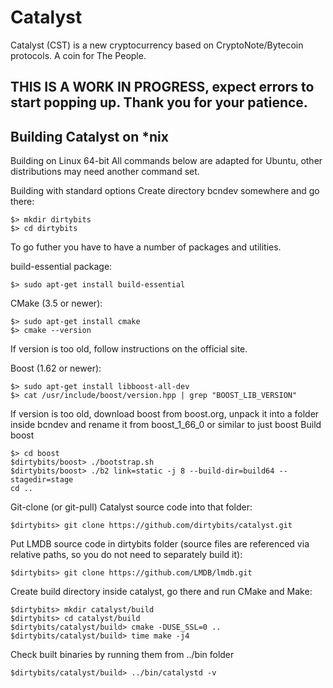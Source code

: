 # Catalyst
Catalyst (CST) is a new cryptocurrency based on CryptoNote/Bytecoin protocols. A coin for The People.

## THIS IS A WORK IN PROGRESS, expect errors to start popping up. Thank you for your patience.

## Building Catalyst on *nix

Building on Linux 64-bit
All commands below are adapted for Ubuntu, other distributions may need another command set.

Building with standard options
Create directory bcndev somewhere and go there:
```
$> mkdir dirtybits
$> cd dirtybits
```
To go futher you have to have a number of packages and utilities.

build-essential package:
```
$> sudo apt-get install build-essential
```
CMake (3.5 or newer):
```
$> sudo apt-get install cmake 
$> cmake --version
```
If version is too old, follow instructions on the official site.

Boost (1.62 or newer):
```
$> sudo apt-get install libboost-all-dev
$> cat /usr/include/boost/version.hpp | grep "BOOST_LIB_VERSION"
```
If version is too old, download boost from boost.org, unpack it into a folder inside bcndev and rename it from boost_1_66_0 or similar to just boost Build boost
```
$> cd boost
$dirtybits/boost> ./bootstrap.sh
$dirtybits/boost> ./b2 link=static -j 8 --build-dir=build64 --stagedir=stage
cd ..
```
Git-clone (or git-pull) Catalyst source code into that folder:
```
$dirtybits> git clone https://github.com/dirtybits/catalyst.git
```
Put LMDB source code in dirtybits folder (source files are referenced via relative paths, so you do not need to separately build it):
```
$dirtybits> git clone https://github.com/LMDB/lmdb.git
```
Create build directory inside catalyst, go there and run CMake and Make:
```
$dirtybits> mkdir catalyst/build
$dirtybits> cd catalyst/build
$dirtybits/catalyst/build> cmake -DUSE_SSL=0 ..
$dirtybits/catalyst/build> time make -j4
```
Check built binaries by running them from ../bin folder
```
$dirtybits/catalyst/build> ../bin/catalystd -v
```
